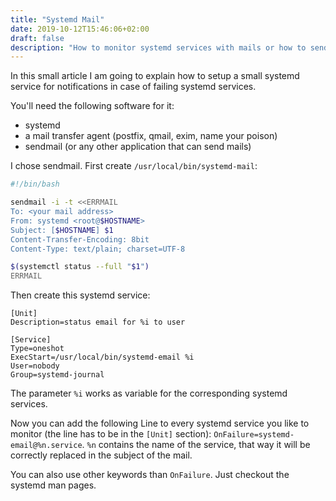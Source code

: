 ```yaml
---
title: "Systemd Mail"
date: 2019-10-12T15:46:06+02:00
draft: false
description: "How to monitor systemd services with mails or how to send an email with systemd service logs"
---
```


In this small article I am going to explain how to setup a small systemd service for notifications in case of failing systemd services.

You'll need the following software for it:

* systemd
* a mail transfer agent (postfix, qmail, exim, name your poison)
* sendmail (or any other application that can send mails)

I chose sendmail. First create `/usr/local/bin/systemd-mail`:

```bash
#!/bin/bash

sendmail -i -t <<ERRMAIL
To: <your mail address>
From: systemd <root@$HOSTNAME>
Subject: [$HOSTNAME] $1
Content-Transfer-Encoding: 8bit
Content-Type: text/plain; charset=UTF-8

$(systemctl status --full "$1")
ERRMAIL
```

Then create this systemd service:

```systemd
[Unit]
Description=status email for %i to user

[Service]
Type=oneshot
ExecStart=/usr/local/bin/systemd-email %i
User=nobody
Group=systemd-journal
```

The parameter `%i` works as variable for the corresponding systemd services.

Now you can add the following Line to every systemd service you like to monitor (the line has to be in the `[Unit]` section): `OnFailure=systemd-email@%n.service`. `%n` contains the name of the service, that way it will be correctly replaced in the subject of the mail.

You can also use other keywords than `OnFailure`. Just checkout the systemd man pages.


